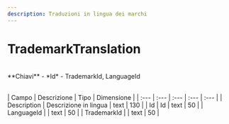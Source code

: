 ```yaml
---
description: Traduzioni in lingua dei marchi
---
```

# TrademarkTranslation

<br>
**Chiavi**
- *Id*
- TrademarkId, LanguageId
<br><br>

| Campo | Descrizione | Tipo | Dimensione | 
| :--- | :--- | :--- | :--- | :--- |
| Description | Descrizione in lingua | text | 130 |
| Id | Id | text | 50 |
| LanguageId |  | text | 50 |
| TrademarkId |  | text | 50 |




